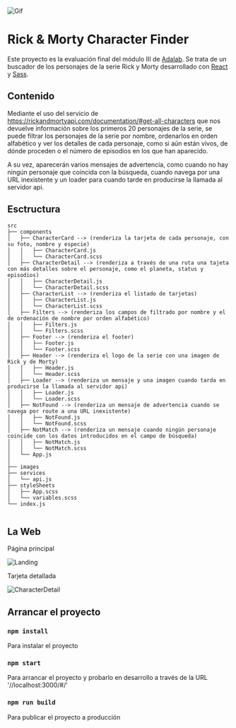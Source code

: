 ![Gif](https://media.giphy.com/media/l378BzHA5FwWFXVSg/giphy.gif)

# Rick & Morty Character Finder

Este proyecto es la evaluación final del módulo III de [Adalab](https://adalab.es/). Se trata de un buscador de los personajes de la serie Rick y Morty desarrollado con [React](https://es.reactjs.org/) y [Sass](https://sass-lang.com/).

## Contenido

Mediante el uso del servicio de https://rickandmortyapi.com/documentation/#get-all-characters que nos devuelve información sobre los primeros 20 personajes de la serie, se puede filtrar los personajes de la serie por nombre, ordenarlos en orden alfabético y ver los detalles de cada personaje, como si aún están vivos, de dónde proceden o el número de episodios en los que han aparecido.

A su vez, aparecerán varios mensajes de advertencia, como cuando no hay ningún personaje que coincida con la búsqueda, cuando navega por una URL inexistente y un loader para cuando tarde en producirse la llamada al servidor api.

## Esctructura

~~~
src
├── components
│   ├── CharacterCard --> (renderiza la tarjeta de cada personaje, con su foto, nombre y especie)
│   │   ├── CharacterCard.js
│   │   └── CharacterCard.scss
│   ├── CharacterDetail --> (renderiza a través de una ruta una tajeta con más detalles sobre el personaje, como el planeta, status y episodios)
│   │   ├── CharacterDetail.js
│   │   └── CharacterDetail.scss
│   ├── CharacterList --> (renderiza el listado de tarjetas)
│   │   ├── CharacterList.js
│   │   └── CharacterList.scss
│   ├── Filters --> (renderiza los campos de filtrado por nombre y el de ordenación de nombre por orden alfabético)
│   │   ├── Filters.js
│   │   └── Filters.scss
│   ├── Footer --> (renderiza el footer)
│   │   ├── Footer.js
│   │   └── Footer.scss
│   ├── Header --> (renderiza el logo de la serie con una imagen de Rick y de Morty)
│   │   ├── Header.js
│   │   └── Header.scss
│   ├── Loader --> (renderiza un mensaje y una imagen cuando tarda en producirse la llamada al servidor api)
│   │   ├── Loader.js
│   │   └── Loader.scss
│   ├── NotFound --> (renderiza un mensaje de advertencia cuando se navega por route a una URL inexistente)
│   │   ├── NotFound.js
│   │   └── NotFound.scss
│   ├── NotMatch --> (renderiza un mensaje cuando ningún personaje coincide con los datos introducidos en el campo de búsqueda)
│   │   ├── NotMatch.js
│   │   └── NotMatch.scss
│   └── App.js
│
├── images
├── services
│   └── api.js
├── styleSheets
│   ├── App.scss
│   └── variables.scss
└── index.js


~~~

## La Web

Página principal

![Landing](https://imgur.com/Ix0uNM0.png)

Tarjeta detallada

![CharacterDetail](https://imgur.com/7PzrgLz.png)

## Arrancar el proyecto

### `npm install`

Para instalar el proyecto

### `npm start`

Para arrancar el proyecto y probarlo en desarrollo a través de la URL '//localhost:3000/#/'

### `npm run build`

Para publicar el proyecto a producción

